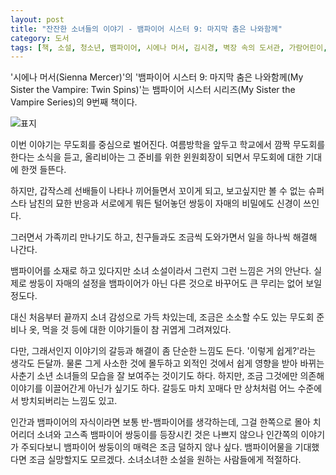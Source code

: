 ```yaml
---
layout: post
title: "잔잔한 소녀들의 이야기 - 뱀파이어 시스터 9: 마지막 춤은 나와함께"
category: 도서
tags: [책, 소설, 청소년, 뱀파이어, 시에나 머서, 김시경, 벽장 속의 도서관, 가람어린이, 서평]
---
```


'시에나 머서(Sienna Mercer)'의
'뱀파이어 시스터 9: 마지막 춤은 나와함께(My Sister the Vampire: Twin Spins)'는
뱀파이어 시스터 시리즈(My Sister the Vampire Series)의 9번째 책이다.

![표지](https://lh3.googleusercontent.com/epbsLbXp0Gzksx2FgQOkQhV0yB7yAZTHsm83E8cqMKf3O6JfyMVQ4kEQosljGfI9ZO-hXsu3TiutTw=s480)

이번 이야기는 무도회를 중심으로 벌어진다.
여름방학을 앞두고 학교에서 깜짝 무도회를 한다는 소식을 듣고,
올리비아는 그 준비를 위한 윈원회장이 되면서
무도회에 대한 기대에 한껏 들뜬다.

하지만, 갑작스레 선배들이 나타나 끼어들면서 꼬이게 되고,
보고싶지만 볼 수 없는 슈퍼스타 남친의 묘한 반응과
서로에게 뭐든 털어놓던 쌍둥이 자매의 비밀에도 신경이 쓰인다.

그러면서 가족끼리 만나기도 하고,
친구들과도 조금씩 도와가면서 일을 하나씩 해결해 나간다.

뱀파이어를 소재로 하고 있다지만 소녀 소설이라서 그런지
그런 느낌은 거의 안난다.
실제로 쌍둥이 자매의 설정을 뱀파이어가 아닌 다른 것으로 바꾸어도 큰 무리는 없어 보일 정도다.

대신 처음부터 끝까지 소녀 감성으로 가득 차있는데,
조금은 소소할 수도 있는 무도회 준비나 옷, 먹을 것 등에 대한 이야기들이
참 귀엽게 그려져있다.

다만, 그래서인지 이야기의 갈등과 해결이 좀 단순한 느낌도 든다.
'이렇게 쉽게?'라는 생각도 든달까.
물론 그게 사소한 것에 몰두하고 외적인 것에서 쉽게 영향을 받아 바뀌는
사춘기 소년 소녀들의 모습을 잘 보여주는 것이기도 하다.
하지만, 조금 그것에만 의존해 이야기를 이끌어간게 아닌가 싶기도 하다.
갈등도 마치 꼬매다 만 상처처럼 어느 수준에서 방치되버리는 느낌도 있고.

인간과 뱀파이어의 자식이라면 보통 반-뱀파이어를 생각하는데,
그걸 한쪽으로 몰아 치어리더 소녀와 고스족 뱀파이어 쌍둥이를 등장시킨 것은 나쁘지 않으나
인간쪽의 이야기가 주되다보니 뱀파이어 쌍둥이의 매력은 조금 덜하지 않나 싶다.
뱀파이어물을 기대했다면 조금 실망할지도 모르겠다.
소녀소녀한 소설을 원하는 사람들에게 적절하다.
